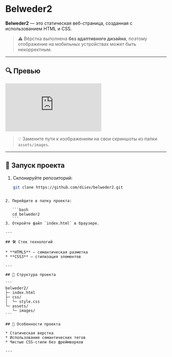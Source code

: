 # Belweder2

**Belweder2** — это статическая веб-страница, созданная с использованием HTML и CSS.  
> ⚠️ Вёрстка выполнена **без адаптивного дизайна**, поэтому отображение на мобильных устройствах может быть некорректным.

---

## 🔍 Превью

![Демка](https://diiev.github.io/belweder2/dist/index.html)  

> 💡 Замените пути к изображениям на свои скриншоты из папки `assets/images`.

---

## 🚀 Запуск проекта

1. Склонируйте репозиторий:
   ```bash
   git clone https://github.com/diiev/belweder2.git
````

2. Перейдите в папку проекта:

   ```bash
   cd belweder2
   ```
3. Откройте файл `index.html` в браузере.

---

## 🛠 Стек технологий

* **HTML5** — семантическая разметка
* **CSS3** — стилизация элементов

---

## 📂 Структура проекта

```
belweder2/
├─ index.html
├─ css/
│  └─ style.css
└─ assets/
   └─ images/
```

## 🎯 Особенности проекта

* Статическая верстка
* Использование семантических тегов
* Чистые CSS-стили без фреймворков

---
